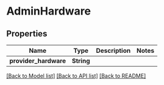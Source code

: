 # AdminHardware

## Properties

Name | Type | Description | Notes
------------ | ------------- | ------------- | -------------
**provider_hardware** | **String** |  | 

[[Back to Model list]](../README.md#documentation-for-models) [[Back to API list]](../README.md#documentation-for-api-endpoints) [[Back to README]](../README.md)


